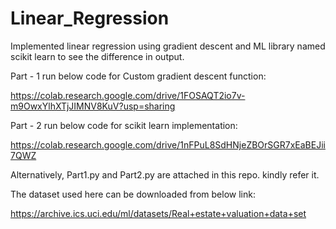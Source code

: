 # Linear_Regression
Implemented linear regression using gradient descent and ML library named scikit learn to see the difference in output.

Part - 1 run below code for Custom gradient descent function: 

https://colab.research.google.com/drive/1FOSAQT2io7v-m9OwxYlhXTjJIMNV8KuV?usp=sharing

Part - 2 run below code for scikit learn implementation: 

https://colab.research.google.com/drive/1nFPuL8SdHNjeZBOrSGR7xEaBEJii7QWZ

Alternatively, Part1.py and Part2.py are attached in this repo. kindly refer it.

The dataset used here can be downloaded from below link:

https://archive.ics.uci.edu/ml/datasets/Real+estate+valuation+data+set




